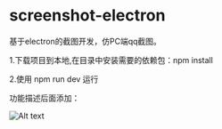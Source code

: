 # screenshot-electron
基于electron的截图开发，仿PC端qq截图。


1.下载项目到本地,在目录中安装需要的依赖包：npm install

2.使用 npm run dev 运行

功能描述后面添加：
 
![Alt text](/demo.png)